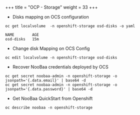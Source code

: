 +++
title = "OCP - Storage"
weight = 33
+++

- Disks mapping on OCS configuration
```shell
oc get localvolume  -n openshift-storage osd-disks -o yaml

NAME        AGE
osd-disks   15m
```

- Change disk Mapping on OCS Config
```
oc edit localvolume -n openshift-storage osd-disks
```

- Recover NooBaa credentials deployed by OCS
```
oc get secret noobaa-admin -n openshift-storage -o jsonpath='{.data.email}' | base64 -d
oc get secret noobaa-admin -n openshift-storage -o jsonpath='{.data.password}' | base64 -d
```

- Get NooBaa QuickStart from Openshift
```
oc describe noobaa -n openshift-storage
```
